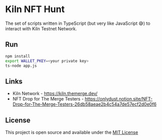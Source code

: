 # Kiln NFT Hunt

The set of scripts written in TypeScript (but very like JavaScript 😅) to interact with Kiln Testnet Network.

## Run
```bash
npm install
export WALLET_PKEY=<your private key>
ts-node app.js
```

## Links
- Kiln Network - https://kiln.themerge.dev/
- NFT Drop for The Merge Testers - <https://onlydust.notion.site/NFT-Drop-for-The-Merge-Testers-26db58aeae2b4c54a7de57ecf2d0e0f6>


## License
This project is open source and available under the [MIT License](LICENSE)
